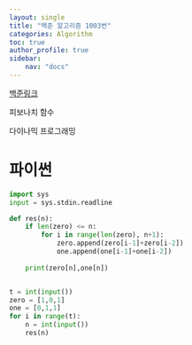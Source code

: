 ```yaml
---
layout: single
title: "백준 알고리즘 1003번"
categories: Algorithm
toc: true
author_profile: true
sidebar:
    nav: "docs"
---
```


[백준링크](https://www.acmicpc.net/problem/1003)


피보나치 함수
<p>
다이나믹 프로그래밍

<p>



# 파이썬

```python
import sys
input = sys.stdin.readline

def res(n):
    if len(zero) <= n:
        for i in range(len(zero), n+1):
            zero.append(zero[i-1]+zero[i-2])
            one.append(one[i-1]+one[i-2])
            
    print(zero[n],one[n])


t = int(input())
zero = [1,0,1]
one = [0,1,1]
for i in range(t):
    n = int(input())
    res(n)


```